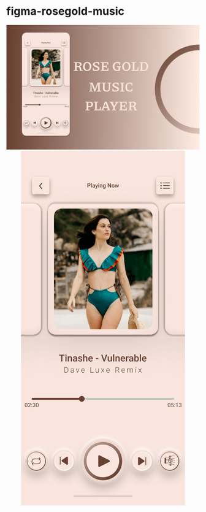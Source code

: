 # figma-rosegold-music
<p align="center">
  <img src="Rosegold Music Cover.jpg">
  <img src="Rosegold Music Screen.jpg">
  </p>
